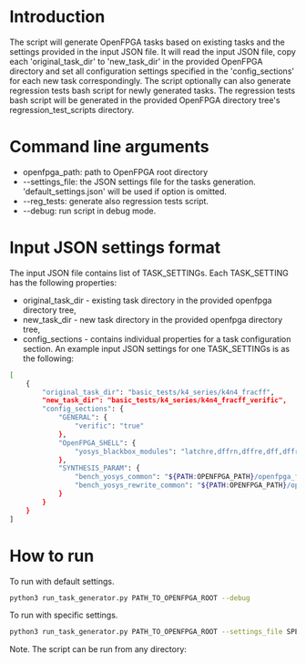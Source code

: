 # Introduction
The script will generate OpenFPGA tasks based on existing tasks and the settings provided in the input JSON file. It will read the input JSON file, copy each 'original_task_dir' to 'new_task_dir' in the provided OpenFPGA directory and set all configuration settings specified in the 'config_sections' for each new task correspondingly. The script optionally can also generate regression tests bash script for newly generated tasks. The regression tests bash script will be generated in the provided OpenFPGA directory tree's regression_test_scripts directory.

# Command line arguments
- openfpga_path: path to OpenFPGA root directory
- --settings_file: the JSON settings file for the tasks generation. 'default_settings.json' will be used if option is omitted.
- --reg_tests: generate also regression tests script.
- --debug: run script in debug mode.

# Input JSON settings format
The input JSON file contains list of TASK_SETTINGs. 
Each TASK_SETTING has the following properties:
- original_task_dir - existing task directory in the provided openfpga directory tree,
- new_task_dir - new task directory in the provided openfpga directory tree,
- config_sections - contains individual properties for a task configuration section.
An example input JSON settings for one TASK_SETTINGs is as the following:
```bash
[
    {
        "original_task_dir": "basic_tests/k4_series/k4n4_fracff",
        "new_task_dir": "basic_tests/k4_series/k4n4_fracff_verific",
        "config_sections": {
            "GENERAL": {
                "verific": "true"
            },
            "OpenFPGA_SHELL": {
                "yosys_blackbox_modules": "latchre,dffrn,dffre,dff,dffr"
            },
            "SYNTHESIS_PARAM": {
                "bench_yosys_common": "${PATH:OPENFPGA_PATH}/openfpga_flow/misc/ys_tmpl_yosys+verific_vpr_dff_flow.ys",
                "bench_yosys_rewrite_common": "${PATH:OPENFPGA_PATH}/openfpga_flow/misc/ys_tmpl_yosys+verific_vpr_flow_with_rewrite.ys;${PATH:OPENFPGA_PATH}/openfpga_flow/misc/ys_tmpl_rewrite_flow.ys"
            }
        }
    }
]
```

# How to run
To run with default settings.
```bash
python3 run_task_generator.py PATH_TO_OPENFPGA_ROOT --debug
```
To run with specific settings.
```bash
python3 run_task_generator.py PATH_TO_OPENFPGA_ROOT --settings_file SPECIFIC_SETTINGS.json --debug
```
Note. The script can be run from any directory:
